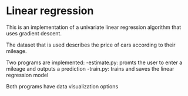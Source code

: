 # Linear regression

This is an implementation of a univariate linear regression algorithm that uses
gradient descent.

The dataset that is used describes the price of cars according to their mileage.

Two programs are implemented:
  -estimate.py:  promts the user to enter a mileage and outputs a prediction
  -train.py:    trains and saves the linear regression model

Both programs have data visualization options
